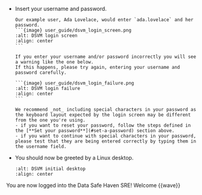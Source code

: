 - Insert your username and password.

  ````{note}
  Our example user, Ada Lovelace, would enter `ada.lovelace` and her password.
  ```{image} user_guide/dsvm_login_screen.png
  :alt: DSVM login screen
  :align: center
  ```
  ````

  ````{error}
  If you enter your username and/or password incorrectly you will see a warning like the one below.
  If this happens, please try again, entering your username and password carefully.

  ```{image} user_guide/dsvm_login_failure.png
  :alt: DSVM login failure
  :align: center
  ```
  ````

  ```{caution}
  We recommend _not_ including special characters in your password as the keyboard layout expected by the login screen may be different from the one you're using.
  - if you want to reset your password, follow the steps defined in the [**Set your password**](#set-a-password) section above.
  - if you want to continue with special characters in your password, please test that they are being entered correctly by typing them in the username field.
  ```

- You should now be greeted by a Linux desktop.

  ```{image} user_guide/dsvm_desktop_initial.png
  :alt: DSVM initial desktop
  :align: center
  ```

You are now logged into the Data Safe Haven SRE!
Welcome {{wave}}
